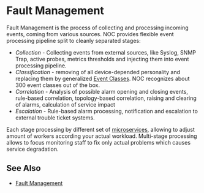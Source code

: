 # Fault Management

Fault Management is the process of collecting and processing
incoming events, coming from various sources. NOC provides flexible
event processing pipeline split to cleanly separated stages:

* _Collection_ - Collecting events from external sources, like Syslog, SNMP Trap, active probes,
metrics thresholds and injecting them into event processing pipeline.
* _Classification_ - removing of all device-depended personality and
replacing them by generalized [Event Classes](../concepts/event-class/index.md).
NOC recognizes about 300 event classes out of the box.
* _Correlation_ - Analysis of possible alarm opening and closing events, rule-based correlation,
topology-based correlation, raising and clearing of alarms, calculation of service impact
* _Escalation_ - Rule-based alarm processing, notification and escalation
to external trouble ticket systems.

Each stage processing by different set of [microservices](microservices.md),
allowing to adjust amount of workers according your actual workload. Multi-stage
processing allows to focus monitoring staff to fix only actual problems
which causes service degradation.

## See Also

* [Fault Management](../fault-management/index.md)